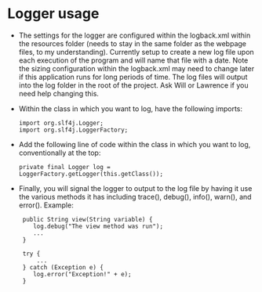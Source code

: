 # Logger usage
- The settings for the logger are configured within the logback.xml within the resources folder (needs to stay in the same folder as the webpage files, to my understanding).  Currently setup to create a new log file upon each execution of the program and will name that file with a date.  Note the sizing configuration within the logback.xml may need to change later if this application runs for long periods of time.  The log files will output into the log folder in the root of the project.  Ask Will or Lawrence if you need help changing this.

- Within the class in which you want to log, have the following imports:
    ```
    import org.slf4j.Logger;
    import org.slf4j.LoggerFactory;

    ```
- Add the following line of code within the class in which you want to log, conventionally at the top:
    ```
    private final Logger log = LoggerFactory.getLogger(this.getClass());

    ```
- Finally, you will signal the logger to output to the log file by having it use the various methods it has including trace(), debug(), info(), warn(), and error().  Example:
    ```
     public String view(String variable) {
        log.debug("The view method was run");
        ...
     }

    ```

    ```
     try {
         ...
     } catch (Exception e) {
        log.error("Exception!" + e);
     }
     
    ```